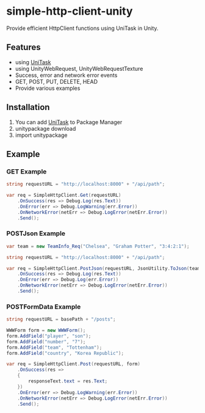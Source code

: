 # simple-http-client-unity

Provide efficient HttpClient functions using UniTask in Unity.

## Features

* using [UniTask](https://github.com/Cysharp/UniTask)
* using UnityWebRequest, UnityWebRequestTexture
* Success, error and network error events
* GET, POST, PUT, DELETE, HEAD
* Provide various examples

## Installation

1. You can add [UniTask](https://github.com/Cysharp/UniTask#upm-package) to Package Manager
2. unitypackage download
3. import unitypackage

## Example
### GET Example

```c#
string requestURL = "http://localhost:8000" + "/api/path";

var req = SimpleHttpClient.Get(requestURL)
    .OnSuccess(res => Debug.Log(res.Text))
    .OnError(err => Debug.LogWarning(err.Error))
    .OnNetworkError(netErr => Debug.LogError(netErr.Error))
    .Send();
```

### POSTJson Example

```c#
var team = new TeamInfo_Req("Chelsea", "Graham Potter", "3:4:2:1");

string requestURL = "http://localhost:8000" + "/api/path";

var req = SimpleHttpClient.PostJson(requestURL, JsonUtility.ToJson(team))
    .OnSuccess(res => Debug.Log(res.Text))
    .OnError(err => Debug.Log(err.Error))
    .OnNetworkError(netErr => Debug.LogError(netErr.Error))
    .Send();
```

### POSTFormData Example

```c#
string requestURL = basePath + "/posts";

WWWForm form = new WWWForm();
form.AddField("player", "son");
form.AddField("number", "7");
form.AddField("team", "Tottenham");
form.AddField("country", "Korea Republic");

var req = SimpleHttpClient.Post(requestURL, form)
    .OnSuccess(res =>
    {
        responseText.text = res.Text;
    })
    .OnError(err => Debug.LogWarning(err.Error))
    .OnNetworkError(netErr => Debug.LogError(netErr.Error))
    .Send();
```